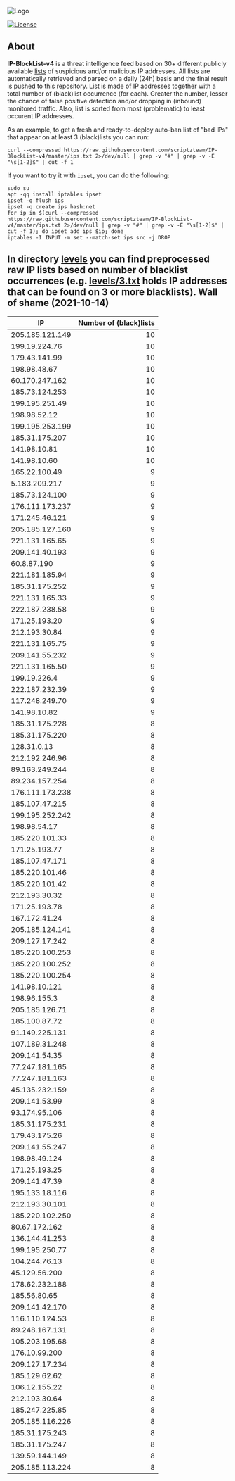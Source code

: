 ![Logo](https://i.imgur.com/PyKLAe7.png)

[![License](https://img.shields.io/badge/license-The_Unlicense-red.svg)](https://unlicense.org/)

About
----

**IP-BlockList-v4** is a threat intelligence feed based on 30+ different publicly available [lists](https://github.com/stamparm/maltrail) of suspicious and/or malicious IP addresses. All lists are automatically retrieved and parsed on a daily (24h) basis and the final result is pushed to this repository. List is made of IP addresses together with a total number of (black)list occurrence (for each). Greater the number, lesser the chance of false positive detection and/or dropping in (inbound) monitored traffic. Also, list is sorted from most (problematic) to least occurent IP addresses.

As an example, to get a fresh and ready-to-deploy auto-ban list of "bad IPs" that appear on at least 3 (black)lists you can run:

```
curl --compressed https://raw.githubusercontent.com/scriptzteam/IP-BlockList-v4/master/ips.txt 2>/dev/null | grep -v "#" | grep -v -E "\s[1-2]$" | cut -f 1
```

If you want to try it with `ipset`, you can do the following:

```
sudo su
apt -qq install iptables ipset
ipset -q flush ips
ipset -q create ips hash:net
for ip in $(curl --compressed https://raw.githubusercontent.com/scriptzteam/IP-BlockList-v4/master/ips.txt 2>/dev/null | grep -v "#" | grep -v -E "\s[1-2]$" | cut -f 1); do ipset add ips $ip; done
iptables -I INPUT -m set --match-set ips src -j DROP
```

In directory [levels](levels) you can find preprocessed raw IP lists based on number of blacklist occurrences (e.g. [levels/3.txt](levels/3.txt) holds IP addresses that can be found on 3 or more blacklists).
Wall of shame (2021-10-14)
----

|IP|Number of (black)lists|
|---|--:|
205.185.121.149|10
199.19.224.76|10
179.43.141.99|10
198.98.48.67|10
60.170.247.162|10
185.73.124.253|10
199.195.251.49|10
198.98.52.12|10
199.195.253.199|10
185.31.175.207|10
141.98.10.81|10
141.98.10.60|10
165.22.100.49|9
5.183.209.217|9
185.73.124.100|9
176.111.173.237|9
171.245.46.121|9
205.185.127.160|9
221.131.165.65|9
209.141.40.193|9
60.8.87.190|9
221.181.185.94|9
185.31.175.252|9
221.131.165.33|9
222.187.238.58|9
171.25.193.20|9
212.193.30.84|9
221.131.165.75|9
209.141.55.232|9
221.131.165.50|9
199.19.226.4|9
222.187.232.39|9
117.248.249.70|9
141.98.10.82|9
185.31.175.228|8
185.31.175.220|8
128.31.0.13|8
212.192.246.96|8
89.163.249.244|8
89.234.157.254|8
176.111.173.238|8
185.107.47.215|8
199.195.252.242|8
198.98.54.17|8
185.220.101.33|8
171.25.193.77|8
185.107.47.171|8
185.220.101.46|8
185.220.101.42|8
212.193.30.32|8
171.25.193.78|8
167.172.41.24|8
205.185.124.141|8
209.127.17.242|8
185.220.100.253|8
185.220.100.252|8
185.220.100.254|8
141.98.10.121|8
198.96.155.3|8
205.185.126.71|8
185.100.87.72|8
91.149.225.131|8
107.189.31.248|8
209.141.54.35|8
77.247.181.165|8
77.247.181.163|8
45.135.232.159|8
209.141.53.99|8
93.174.95.106|8
185.31.175.231|8
179.43.175.26|8
209.141.55.247|8
198.98.49.124|8
171.25.193.25|8
209.141.47.39|8
195.133.18.116|8
212.193.30.101|8
185.220.102.250|8
80.67.172.162|8
136.144.41.253|8
199.195.250.77|8
104.244.76.13|8
45.129.56.200|8
178.62.232.188|8
185.56.80.65|8
209.141.42.170|8
116.110.124.53|8
89.248.167.131|8
105.203.195.68|8
176.10.99.200|8
209.127.17.234|8
185.129.62.62|8
106.12.155.22|8
212.193.30.64|8
185.247.225.85|8
205.185.116.226|8
185.31.175.243|8
185.31.175.247|8
139.59.144.149|8
205.185.113.224|8
